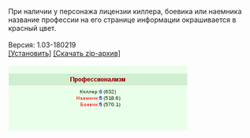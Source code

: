 При наличии у персонажа лицензии киллера, боевика или наемника название профессии на его странице информации окрашивается в красный цвет.
<br>
<br>
Версия: 1.03-180219
<br>
[[Установить]](https://raw.githubusercontent.com/MyRequiem/comfortablePlayingInGW/master/separatedScripts/ProfColor/profColor.user.js) [[Скачать zip-архив]](https://raw.githubusercontent.com/MyRequiem/comfortablePlayingInGW/master/separatedScripts/ProfColor/profColor.user.js.zip)
<br>
<br>
![ProfColor](https://raw.githubusercontent.com/MyRequiem/comfortablePlayingInGW/master/imgs/ProfColor/screen.png)
<br>
